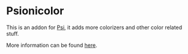 # Psionicolor
This is an addon for [Psi](https://www.curseforge.com/minecraft/mc-mods/psi), it adds more colorizers and other color related stuff.

More information can be found [here](https://www.curseforge.com/minecraft/mc-mods/psionicolor).
